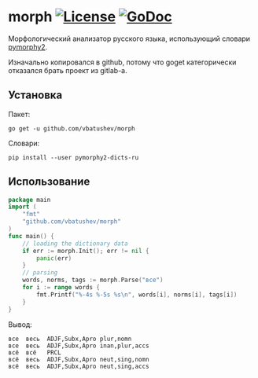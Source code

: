 morph [![License](http://img.shields.io/:license-gpl3-blue.svg)](http://www.gnu.org/licenses/gpl-3.0.html) [![GoDoc](http://godoc.org/gitlab.com/opennota/morph?status.svg)](http://godoc.org/gitlab.com/opennota/morph)
=====

Морфологический анализатор русского языка, использующий словари [pymorphy2](https://github.com/kmike/pymorphy2).

Изначально копировался в github, потому что goget категорически отказался брать проект из gitlab-а.

## Установка

Пакет:

    go get -u github.com/vbatushev/morph

Словари:

    pip install --user pymorphy2-dicts-ru

## Использование

``` go
package main
import (
    "fmt"
    "github.com/vbatushev/morph"
)
func main() {
    // loading the dictionary data
    if err := morph.Init(); err != nil {
        panic(err)
    }
    // parsing
    words, norms, tags := morph.Parse("все")
    for i := range words {
        fmt.Printf("%-4s %-5s %s\n", words[i], norms[i], tags[i])
    }
}
```

Вывод:

    все  весь  ADJF,Subx,Apro plur,nomn
    все  весь  ADJF,Subx,Apro inan,plur,accs
    всё  всё   PRCL
    всё  весь  ADJF,Subx,Apro neut,sing,nomn
    всё  весь  ADJF,Subx,Apro neut,sing,accs
